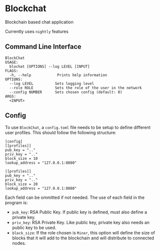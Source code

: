 # Blockchat

Blockchain based chat application

Currently uses `nightly` features

## Command Line Interface

```
BlockChat
USAGE:
  blochat [OPTIONS] --log LEVEL [INPUT]
FLAGS:
  -h, --help            Prints help information
OPTIONS:
  --log LEVEL          Sets logging level
  --role ROLE          Sets the role of the user in the network
  --config NUMBER      Sets chosen config (default: 0)
ARGS:
  <INPUT>
```

## Config

To use `BlockChat`, a `config.toml` file needs to be setup to define different user profiles.
This should follow the following structure:

```
[config]
[[profiles]]
pub_key = ".."
priv_key = ".."
block_size = 10
lookup_address = "127.0.0.1:8080"

[[profiles]]
pub_key = ".."
priv_key = ".."
block_size = 20
lookup_address = "127.0.0.1:8080"
```

Each field can be ommitted if not needed. The use of each field in the program is:

- `pub_key`: RSA Public Key. If public key is defined, must also define a private key.
- `priv_key`: RSA Private Key. Like public key, private key also needs an public key to be used.
- `block_size`: If the role chosen is `Miner`, this option will define the size of blocks that it will add to the blockchain and will distribute to connected nodes.
